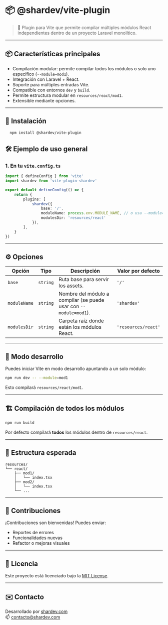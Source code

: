 # 📦 @shardev/vite-plugin

> 🔌 Plugin para Vite que permite compilar múltiples módulos React independientes dentro de un proyecto Laravel monolítico.

---

## 📦 Características principales

- Compilación modular: permite compilar todos los módulos o solo uno específico (`--module=mod1`).
- Integración con Laravel + React.
- Soporte para múltiples entradas Vite.
- Compatible con entornos `dev` y `build`.
- Permite estructura modular en `resources/react/mod1`.
- Extensible mediante opciones.

---

## 🚀 Instalación

```bash 
  npm install @shardev/vite-plugin
```

## 🛠️ Ejemplo de uso general

### 1. En tu `vite.config.ts`

```ts
import { defineConfig } from 'vite'
import shardev from 'vite-plugin-shardev'

export default defineConfig(() => {
    return {
        plugins: [
            shardev({
                base: '/',
                moduleName: process.env.MODULE_NAME, // o usa --module=mod1
                modulesDir: 'resources/react'
            }),
        ],
    }
})
```

---

## ⚙️ Opciones

| Opción       | Tipo     | Descripción                                                         | Valor por defecto        |
|--------------|----------|---------------------------------------------------------------------|--------------------------|
| `base`       | `string` | Ruta base para servir los assets.                                   | `'/'`                    |
| `moduleName` | `string` | Nombre del módulo a compilar (se puede usar con `--module=mod1`).   | `'shardev'`              |
| `modulesDir` | `string` | Carpeta raíz donde están los módulos React.                         | `'resources/react'`      |

---

## 🧪 Modo desarrollo

Puedes iniciar Vite en modo desarrollo apuntando a un solo módulo:

```bash
npm run dev -- --module=mod1
```

Esto compilará `resources/react/mod1`.

---

## 🏗️ Compilación de todos los módulos

```bash
npm run build
```

Por defecto compilará **todos** los módulos dentro de `resources/react`.

---

## 📁 Estructura esperada

```text
resources/
└── react/
    ├── mod1/
    │   └── index.tsx
    ├── mod2/
    │   └── index.tsx
    └── ...
```

---
## 🤝 Contribuciones

¡Contribuciones son bienvenidas! Puedes enviar:

- Reportes de errores
- Funcionalidades nuevas
- Refactor o mejoras visuales

---

## 📄 Licencia

Este proyecto está licenciado bajo la [MIT License](LICENSE).

---

## ✉️ Contacto

Desarrollado por [shardev.com](https://shardev.com)  
📫 contacto@shardev.com